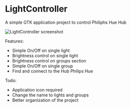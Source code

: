# LightController

A simple GTK application project to control Philiphs Hue Hub

![LightController screenshot](https://github.com/Scroker/Photos/blob/main/LightControllerScreen/Schermata%20del%202021-02-26%2003-29-32.png)

Features:
- Simple On/Off on single light
- Brightness control on single light
- Brightness control on groups section
- Simple On/Off on single group
- Find and connect to the Hub Philips Hue

Todo:
- Application icon required 
- Change the name to lights and groups
- Better organization of the project

